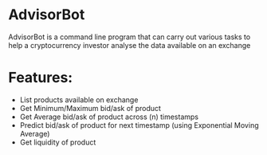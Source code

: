 # AdvisorBot

AdvisorBot is a command line program that can carry out various tasks to help a cryptocurrency investor analyse the data available on an exchange

# Features:
- List products available on exchange
- Get Minimum/Maximum bid/ask of product
- Get Average bid/ask of product across (n) timestamps
- Predict bid/ask of product for next timestamp (using Exponential Moving Average)
- Get liquidity of product
